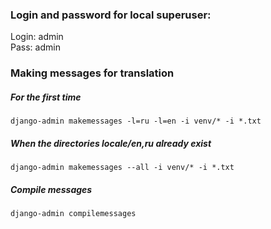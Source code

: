 ### Login and password for local superuser: 
Login: admin <br/>
Pass: admin

### Making messages for translation
##### For the first time
```
django-admin makemessages -l=ru -l=en -i venv/* -i *.txt
```
##### When the directories locale/en,ru already exist
```
django-admin makemessages --all -i venv/* -i *.txt
```
##### Compile messages
```
django-admin compilemessages
```